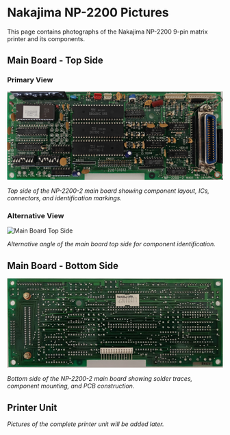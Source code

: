 # Nakajima NP-2200 Pictures

This page contains photographs of the Nakajima NP-2200 9-pin matrix printer and its components.

## Main Board - Top Side

### Primary View
![Main Board Top Side (Alternative View)](pictures/main-board-top-side~2.jpg)

*Top side of the NP-2200-2 main board showing component layout, ICs, connectors, and identification markings.*

### Alternative View
![Main Board Top Side](pictures/main-board-top-side.jpg)

*Alternative angle of the main board top side for component identification.*

## Main Board - Bottom Side

![Main Board Bottom Side](pictures/main-board-bottom-side.jpg)

*Bottom side of the NP-2200-2 main board showing solder traces, component mounting, and PCB construction.*

## Printer Unit

*Pictures of the complete printer unit will be added later.*